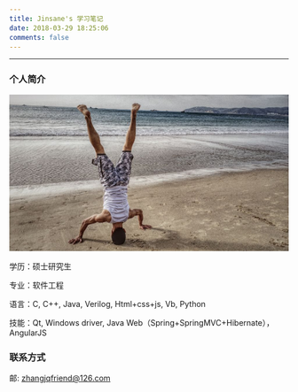 ```yaml
---
title: Jinsane's 学习笔记
date: 2018-03-29 18:25:06
comments: false
---
```


---

### 个人简介

![](https://github.com/zhang35/Image/blob/master/mehainan.jpg?raw=true)

学历：硕士研究生

专业：软件工程

语言：C, C++, Java, Verilog, Html+css+js, Vb, Python 

技能：Qt, Windows driver, Java Web（Spring+SpringMVC+Hibernate），AngularJS

### 联系方式

邮: zhangjqfriend@126.com

